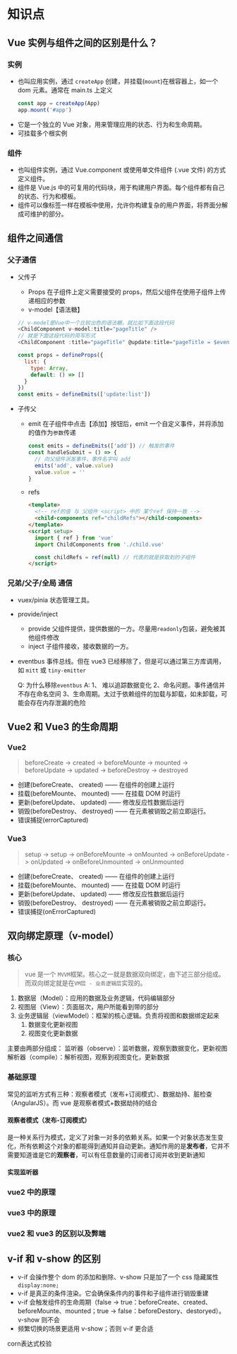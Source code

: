 # 知识点

## Vue 实例与组件之间的区别是什么？

### 实例

- 也叫应用实例，通过 `createApp` 创建，并挂载(`mount`)在根容器上，如一个 dom 元素。通常在 main.ts 上定义
  ```ts
  const app = createApp(App)
  app.mount('#app')
  ```
- 它是一个独立的 Vue 对象，用来管理应用的状态、行为和生命周期。
- 可挂载多个根实例

### 组件

- 也叫组件实例，通过 Vue.component 或使用单文件组件 (.vue 文件) 的方式定义组件。
- 组件是 Vue.js 中的可复用的代码块，用于构建用户界面。每个组件都有自己的状态、行为和模板。
- 组件可以像标签一样在模板中使用，允许你构建复杂的用户界面，将界面分解成可维护的部分。

## 组件之间通信

### 父子通信

- 父传子
  - Props
    在子组件上定义需要接受的 props，然后父组件在使用子组件上传递相应的参数
    <!-- TODO:待调研 -->
  - v-model【语法糖】
  ```js
  // v-model是Vue中一个比较出色的语法糖，就比如下面这段代码
  <ChildComponent v-model:title="pageTitle" />
  // 就是下面这段代码的简写形式
  <ChildComponent :title="pageTitle" @update:title="pageTitle = $event" />
  ```
  ```js
  const props = defineProps({
    list: {
      type: Array,
      default: () => []
    }
  })
  const emits = defineEmits(['update:list'])
  ```
- 子传父

  - emit
    在子组件中点击【添加】按钮后，emit 一个自定义事件，并将添加的值作为`参数`传递
    ```js
    const emits = defineEmits(['add']) // 触发的事件
    const handleSubmit = () => {
      // 向父组件派发事件，事件名字叫 add
      emits('add', value.value)
      value.value = ''
    }
    ```
  - refs
    <!-- 通过ref的方式获取组件或者元素 -->

    ```html
    <template>
      <!-- ref的值 与 父组件 <script> 中的 某个ref 保持一致 -->
      <child-components ref="childRefs"></child-components>
    </template>
    <script setup>
      import { ref } from 'vue'
      import ChildComponents from './child.vue'

      const childRefs = ref(null) // 代表的就是获取到的子组件
    </script>
    ```

### 兄弟/父子/全局 通信

- vuex/pinia
  状态管理工具。
- provide/inject
  - provide
    父组件提供，提供数据的一方。尽量用`readonly`包装，避免被其他组件修改
  - inject
    子组件接收，接收数据的一方。
- eventbus
  事件总线。但在 vue3 已经移除了，但是可以通过第三方库调用，如 `mitt` 或 `tiny-emitter`

  Q: 为什么移除`eventbus`
  A: 1、 难以追踪数据变化 2、命名问题。事件通信并不存在命名空间 3、生命周期。太过于依赖组件的加载与卸载，如未卸载，可能会存在内存泄漏的危险

## Vue2 和 Vue3 的生命周期

### Vue2

> beforeCreate -> created -> beforeMounte -> mounted -> beforeUpdate -> updated -> beforeDestroy -> destroyed

- 创建(beforeCreate、 created) —— 在组件的创建上运行
- 挂载(beforeMounte、 mounted) —— 在挂载 DOM 时运行
- 更新(beforeUpdate、 updated) —— 修改反应性数据后运行
- 销毁(beforeDestroy、 destroyed) —— 在元素被销毁之前立即运行。
- 错误捕捉(errorCaptured)

### Vue3

> setup -> setup -> onBeforeMounte -> onMounted -> onBeforeUpdate -> onUpdated -> onBeforeUnmounted -> onUnmounted

- 创建(beforeCreate、 created) —— 在组件的创建上运行
- 挂载(beforeMounte、 mounted) —— 在挂载 DOM 时运行
- 更新(beforeUpdate、 updated) —— 修改反应性数据后运行
- 销毁(beforeDestroy、 destroyed) —— 在元素被销毁之前立即运行。
- 错误捕捉(onErrorCaptured)

## 双向绑定原理（v-model）

### 核心

> vue 是一个 `MVVM`框架。核心之一就是数据双向绑定，由下述三部分组成。而双向绑定就是在`VM层 - 业务逻辑层`实现的。

1. 数据层（Model）：应用的数据及业务逻辑，代码编辑部分
2. 视图层（View）：页面层次，用户所能看到带的部分
3. 业务逻辑层（viewModel）：框架的核心逻辑。负责将视图和数据绑定起来
   1. 数据变化更新视图
   2. 视图变化更新数据

主要由两部分组成：
监听器（observe）：监听数据，观察到数据变化，更新视图
解析器（compile）：解析视图，观察到视图变化，更新数据

### 基础原理

常见的监听方式有三种：观察者模式（发布+订阅模式）、数据劫持、脏检查（AngularJS）。而 vue 是观察者模式+数据劫持的结合

#### 观察者模式（发布-订阅模式）

是一种关系行为模式，定义了对象一对多的依赖关系。如果一个对象状态发生变化，所有依赖这个对象的都能得到通知并自动更新。通知作用的是**发布者**，它并不需要知道谁是它的**观察者**，可以有任意数量的订阅者订阅并收到更新通知

#### 实现监听器

### vue2 中的原理

### vue3 中的原理

### vue2 和 vue3 的区别以及弊端

## v-if 和 v-show 的区别

- v-if 会操作整个 dom 的添加和删除、v-show 只是加了一个 css 隐藏属性`display:none;`
- v-if 是真正的条件渲染。它会确保条件内的事件和子组件进行销毁重建
- v-if 会触发组件的生命周期（false -> true：beforeCreate、created、beforeMounte、mounted；true -> false：beforeDestory、destoryed）。v-show 则不会
- 频繁切换的场景更适用 v-show；否则 v-if 更合适



corn表达式校验